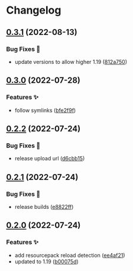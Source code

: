 # Changelog

## [0.3.1](https://github.com/sekwah41/SekCDevTools/compare/v0.3.0...v0.3.1) (2022-08-13)


### Bug Fixes 🐛

* update versions to allow higher 1.19 ([812a750](https://github.com/sekwah41/SekCDevTools/commit/812a7502c540c44942c21a038a80820d85f7e6e7))

## [0.3.0](https://github.com/sekwah41/SekCDevTools/compare/v0.2.2...v0.3.0) (2022-07-28)


### Features ✨

* follow symlinks ([bfe2f9f](https://github.com/sekwah41/SekCDevTools/commit/bfe2f9f672ea693cfa729ac42904578da8013f5d))

## [0.2.2](https://github.com/sekwah41/SekCDevTools/compare/v0.2.1...v0.2.2) (2022-07-24)


### Bug Fixes 🐛

* release upload url ([d6cbb15](https://github.com/sekwah41/SekCDevTools/commit/d6cbb15f86cae947f8c1e63995d8f7cb5e400b70))

## [0.2.1](https://github.com/sekwah41/SekCDevTools/compare/v0.2.0...v0.2.1) (2022-07-24)


### Bug Fixes 🐛

* release builds ([e8822ff](https://github.com/sekwah41/SekCDevTools/commit/e8822ff9b785b24c6279057d81c0a901a840703c))

## [0.2.0](https://github.com/sekwah41/SekCDevTools/compare/v0.1.1...v0.2.0) (2022-07-24)


### Features ✨

* add resourcepack reload detection ([ee4af21](https://github.com/sekwah41/SekCDevTools/commit/ee4af21e69db4075f5a846db3c7d209681c9cfe6))
* updated to 1.19 ([b00075d](https://github.com/sekwah41/SekCDevTools/commit/b00075d1cf0d4e6e95c68445df934c7a2beb6ecc))
